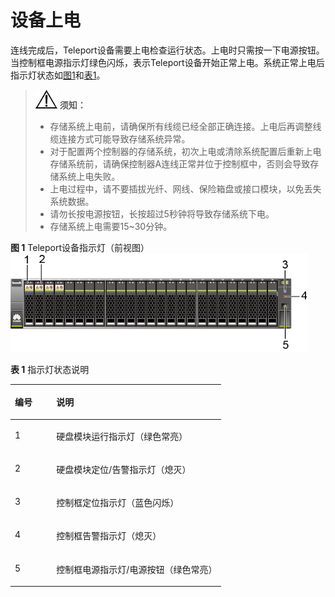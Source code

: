 # 设备上电<a name="des_01_0018"></a>

连线完成后，Teleport设备需要上电检查运行状态。上电时只需按一下电源按钮。当控制框电源指示灯绿色闪烁，表示Teleport设备开始正常上电。系统正常上电后指示灯状态如[图1](#zh-cn_topic_0097288781_fig14976442115019)和[表1](#zh-cn_topic_0097288781_table1265302017511)。

>![](public_sys-resources/icon-notice.gif) **须知：** 
>-   存储系统上电前，请确保所有线缆已经全部正确连接。上电后再调整线缆连接方式可能导致存储系统异常。
>-   对于配置两个控制器的存储系统，初次上电或清除系统配置后重新上电存储系统前，请确保控制器A连线正常并位于控制框中，否则会导致存储系统上电失败。
>-   上电过程中，请不要插拔光纤、网线、保险箱盘或接口模块，以免丢失系统数据。
>-   请勿长按电源按钮，长按超过5秒钟将导致存储系统下电。
>-   存储系统上电需要15\~30分钟。

**图 1**  Teleport设备指示灯（前视图）<a name="zh-cn_topic_0097288781_fig14976442115019"></a>  
![](figures/Teleport设备指示灯（前视图）.png "Teleport设备指示灯（前视图）")

**表 1**  指示灯状态说明

<a name="zh-cn_topic_0097288781_table1265302017511"></a>
<table><thead align="left"><tr id="zh-cn_topic_0097288781_row56548201754"><th class="cellrowborder" valign="top" width="19.67%" id="mcps1.2.3.1.1"><p id="zh-cn_topic_0097288781_p13655420351"><a name="zh-cn_topic_0097288781_p13655420351"></a><a name="zh-cn_topic_0097288781_p13655420351"></a>编号</p>
</th>
<th class="cellrowborder" valign="top" width="80.33%" id="mcps1.2.3.1.2"><p id="zh-cn_topic_0097288781_p166551420357"><a name="zh-cn_topic_0097288781_p166551420357"></a><a name="zh-cn_topic_0097288781_p166551420357"></a>说明</p>
</th>
</tr>
</thead>
<tbody><tr id="zh-cn_topic_0097288781_row1655220651"><td class="cellrowborder" valign="top" width="19.67%" headers="mcps1.2.3.1.1 "><p id="zh-cn_topic_0097288781_p165513200512"><a name="zh-cn_topic_0097288781_p165513200512"></a><a name="zh-cn_topic_0097288781_p165513200512"></a>1</p>
</td>
<td class="cellrowborder" valign="top" width="80.33%" headers="mcps1.2.3.1.2 "><p id="zh-cn_topic_0097288781_p76551320953"><a name="zh-cn_topic_0097288781_p76551320953"></a><a name="zh-cn_topic_0097288781_p76551320953"></a>硬盘模块运行指示灯（绿色常亮）</p>
</td>
</tr>
<tr id="zh-cn_topic_0097288781_row196558207515"><td class="cellrowborder" valign="top" width="19.67%" headers="mcps1.2.3.1.1 "><p id="zh-cn_topic_0097288781_p14655122017518"><a name="zh-cn_topic_0097288781_p14655122017518"></a><a name="zh-cn_topic_0097288781_p14655122017518"></a>2</p>
</td>
<td class="cellrowborder" valign="top" width="80.33%" headers="mcps1.2.3.1.2 "><p id="zh-cn_topic_0097288781_p1565518201357"><a name="zh-cn_topic_0097288781_p1565518201357"></a><a name="zh-cn_topic_0097288781_p1565518201357"></a>硬盘模块定位/告警指示灯（熄灭）</p>
</td>
</tr>
<tr id="zh-cn_topic_0097288781_row18655142015518"><td class="cellrowborder" valign="top" width="19.67%" headers="mcps1.2.3.1.1 "><p id="zh-cn_topic_0097288781_p126557201659"><a name="zh-cn_topic_0097288781_p126557201659"></a><a name="zh-cn_topic_0097288781_p126557201659"></a>3</p>
</td>
<td class="cellrowborder" valign="top" width="80.33%" headers="mcps1.2.3.1.2 "><p id="zh-cn_topic_0097288781_p065514208519"><a name="zh-cn_topic_0097288781_p065514208519"></a><a name="zh-cn_topic_0097288781_p065514208519"></a>控制框定位指示灯（蓝色闪烁）</p>
</td>
</tr>
<tr id="zh-cn_topic_0097288781_row116554201351"><td class="cellrowborder" valign="top" width="19.67%" headers="mcps1.2.3.1.1 "><p id="zh-cn_topic_0097288781_p4655120753"><a name="zh-cn_topic_0097288781_p4655120753"></a><a name="zh-cn_topic_0097288781_p4655120753"></a>4</p>
</td>
<td class="cellrowborder" valign="top" width="80.33%" headers="mcps1.2.3.1.2 "><p id="zh-cn_topic_0097288781_p265511206520"><a name="zh-cn_topic_0097288781_p265511206520"></a><a name="zh-cn_topic_0097288781_p265511206520"></a>控制框告警指示灯（熄灭）</p>
</td>
</tr>
<tr id="zh-cn_topic_0097288781_row465517201857"><td class="cellrowborder" valign="top" width="19.67%" headers="mcps1.2.3.1.1 "><p id="zh-cn_topic_0097288781_p065515201956"><a name="zh-cn_topic_0097288781_p065515201956"></a><a name="zh-cn_topic_0097288781_p065515201956"></a>5</p>
</td>
<td class="cellrowborder" valign="top" width="80.33%" headers="mcps1.2.3.1.2 "><p id="zh-cn_topic_0097288781_p240914547527"><a name="zh-cn_topic_0097288781_p240914547527"></a><a name="zh-cn_topic_0097288781_p240914547527"></a>控制框电源指示灯/电源按钮（绿色常亮）</p>
</td>
</tr>
</tbody>
</table>

